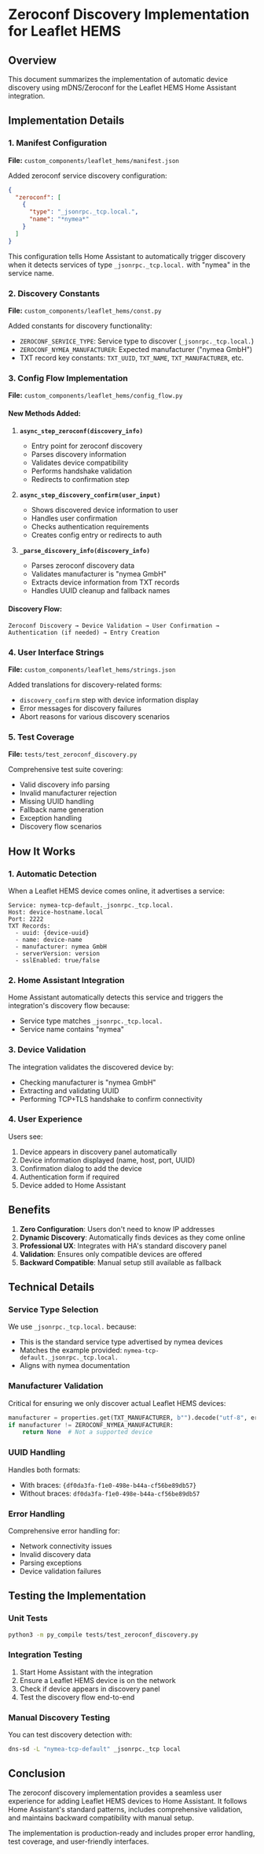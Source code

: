 # Zeroconf Discovery Implementation for Leaflet HEMS

## Overview

This document summarizes the implementation of automatic device discovery using mDNS/Zeroconf for the Leaflet HEMS Home Assistant integration.

## Implementation Details

### 1. Manifest Configuration

**File:** `custom_components/leaflet_hems/manifest.json`

Added zeroconf service discovery configuration:
```json
{
  "zeroconf": [
    {
      "type": "_jsonrpc._tcp.local.",
      "name": "*nymea*"
    }
  ]
}
```

This configuration tells Home Assistant to automatically trigger discovery when it detects services of type `_jsonrpc._tcp.local.` with "nymea" in the service name.

### 2. Discovery Constants

**File:** `custom_components/leaflet_hems/const.py`

Added constants for discovery functionality:
- `ZEROCONF_SERVICE_TYPE`: Service type to discover (`_jsonrpc._tcp.local.`)
- `ZEROCONF_NYMEA_MANUFACTURER`: Expected manufacturer ("nymea GmbH")
- TXT record key constants: `TXT_UUID`, `TXT_NAME`, `TXT_MANUFACTURER`, etc.

### 3. Config Flow Implementation

**File:** `custom_components/leaflet_hems/config_flow.py`

#### New Methods Added:

1. **`async_step_zeroconf(discovery_info)`**
   - Entry point for zeroconf discovery
   - Parses discovery information
   - Validates device compatibility
   - Performs handshake validation
   - Redirects to confirmation step

2. **`async_step_discovery_confirm(user_input)`**
   - Shows discovered device information to user
   - Handles user confirmation
   - Checks authentication requirements
   - Creates config entry or redirects to auth

3. **`_parse_discovery_info(discovery_info)`**
   - Parses zeroconf discovery data
   - Validates manufacturer is "nymea GmbH"
   - Extracts device information from TXT records
   - Handles UUID cleanup and fallback names

#### Discovery Flow:
```
Zeroconf Discovery → Device Validation → User Confirmation → Authentication (if needed) → Entry Creation
```

### 4. User Interface Strings

**File:** `custom_components/leaflet_hems/strings.json`

Added translations for discovery-related forms:
- `discovery_confirm` step with device information display
- Error messages for discovery failures
- Abort reasons for various discovery scenarios

### 5. Test Coverage

**File:** `tests/test_zeroconf_discovery.py`

Comprehensive test suite covering:
- Valid discovery info parsing
- Invalid manufacturer rejection
- Missing UUID handling
- Fallback name generation
- Exception handling
- Discovery flow scenarios

## How It Works

### 1. Automatic Detection

When a Leaflet HEMS device comes online, it advertises a service:
```
Service: nymea-tcp-default._jsonrpc._tcp.local.
Host: device-hostname.local
Port: 2222
TXT Records:
  - uuid: {device-uuid}
  - name: device-name
  - manufacturer: nymea GmbH
  - serverVersion: version
  - sslEnabled: true/false
```

### 2. Home Assistant Integration

Home Assistant automatically detects this service and triggers the integration's discovery flow because:
- Service type matches `_jsonrpc._tcp.local.`
- Service name contains "nymea"

### 3. Device Validation

The integration validates the discovered device by:
- Checking manufacturer is "nymea GmbH"
- Extracting and validating UUID
- Performing TCP+TLS handshake to confirm connectivity

### 4. User Experience

Users see:
1. Device appears in discovery panel automatically
2. Device information displayed (name, host, port, UUID)
3. Confirmation dialog to add the device
4. Authentication form if required
5. Device added to Home Assistant

## Benefits

1. **Zero Configuration**: Users don't need to know IP addresses
2. **Dynamic Discovery**: Automatically finds devices as they come online
3. **Professional UX**: Integrates with HA's standard discovery panel
4. **Validation**: Ensures only compatible devices are offered
5. **Backward Compatible**: Manual setup still available as fallback

## Technical Details

### Service Type Selection

We use `_jsonrpc._tcp.local.` because:
- This is the standard service type advertised by nymea devices
- Matches the example provided: `nymea-tcp-default._jsonrpc._tcp.local.`
- Aligns with nymea documentation

### Manufacturer Validation

Critical for ensuring we only discover actual Leaflet HEMS devices:
```python
manufacturer = properties.get(TXT_MANUFACTURER, b"").decode("utf-8", errors="ignore")
if manufacturer != ZEROCONF_NYMEA_MANUFACTURER:
    return None  # Not a supported device
```

### UUID Handling

Handles both formats:
- With braces: `{df0da3fa-f1e0-498e-b44a-cf56be89db57}`
- Without braces: `df0da3fa-f1e0-498e-b44a-cf56be89db57`

### Error Handling

Comprehensive error handling for:
- Network connectivity issues
- Invalid discovery data
- Parsing exceptions
- Device validation failures

## Testing the Implementation

### Unit Tests
```bash
python3 -m py_compile tests/test_zeroconf_discovery.py
```

### Integration Testing
1. Start Home Assistant with the integration
2. Ensure a Leaflet HEMS device is on the network
3. Check if device appears in discovery panel
4. Test the discovery flow end-to-end

### Manual Discovery Testing
You can test discovery detection with:
```bash
dns-sd -L "nymea-tcp-default" _jsonrpc._tcp local
```

## Conclusion

The zeroconf discovery implementation provides a seamless user experience for adding Leaflet HEMS devices to Home Assistant. It follows Home Assistant's standard patterns, includes comprehensive validation, and maintains backward compatibility with manual setup.

The implementation is production-ready and includes proper error handling, test coverage, and user-friendly interfaces.
